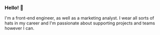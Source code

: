 ### Hello! 🌁

I'm a front-end engineer, as well as a marketing analyst. I wear all sorts of hats in my career and I'm passionate about supporting projects and teams however I can. 
